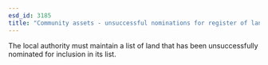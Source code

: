 ```yaml
---
esd_id: 3185
title: "Community assets - unsuccessful nominations for register of land"
---
```


The local authority must maintain a list of land that has been unsuccessfully nominated for inclusion in its list. 


